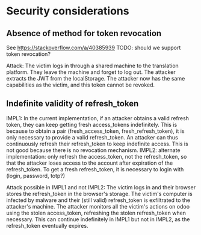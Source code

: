 # Security considerations

## Absence of method for token revocation

See https://stackoverflow.com/a/40385939 
TODO: should we support token revocation?

Attack:
The victim logs in through a shared machine to the translation platform.
They leave the machine and forget to log out.
The attacker extracts the JWT from the localStorage.
The attacker now has the same capabilities as the victim, and this token cannot be revoked.

## Indefinite validity of refresh_token
IMPL1: In the current implementation, if an attacker obtains a valid refresh token, they can keep getting fresh access_tokens indefinitely. This is because to obtain a pair (fresh_access_token, fresh_refresh_token), it is only necessary to provide a valid refresh_token. An attacker can thus continuously refresh their refresh_token to keep indefinite access. This is not good because there is no revocation mechanism.
IMPL2: alternate implementation: only refresh the access_token, not the refresh_token, so that the attacker loses access to the account after expiration of the refresh_token. To get a fresh refresh_token, it is necessary to login with (login, password, totp?)

Attack possible in IMPL1 and not IMPL2:
The victim logs in and their browser stores the refresh_token in the browser's storage.
The victim's computer is infected by malware and their (still valid) refresh_token is exfiltrated to the attacker's machine.
The attacker monitors all the victim's actions on odoo using the stolen access_token, refreshing the stolen refresh_token when necessary.
This can continue indefinitely in IMPL1 but not in IMPL2, as the refresh_token eventually expires.